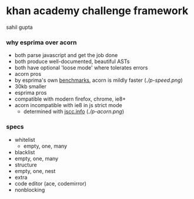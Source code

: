 # khan academy challenge framework
sahil gupta

### why esprima over acorn
- both parse javascript and get the job done
- both produce well-documented, beautiful ASTs
- both have optional 'loose mode' where tolerates errors
- acorn pros
 - by esprima's own [benchmarks](http://esprima.org/test/compare.html), acorn is mildly faster (_./p-speed.png_)
 - 30kb smaller
- esprima pros
 - compatible with modern firefox, chrome, ie8+
 - acorn incompatible with ie8 in js strict mode
   - determined with [jscc.info](http://jscc.info) (_./p-acorn.png_)

### specs
- whitelist
  - empty, one, many
- blacklist
 - empty, one, many
- structure
 - empty, one, nest
- extra
 - code editor (ace, codemirror)
 - nonblocking

